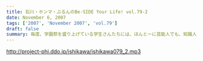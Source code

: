 ```yaml
---
title: 石川・ホンマ・ぶるんのBe-SIDE Your Life! vol.79-2
date: November 6, 2007
tags: ['2007', 'November 2007', 'vol.79']
draft: false
summary: 毎度、学園祭を盛り上げている学生さんたちには、ほんとーに芸能人でも、知識人でもないのにお呼びいただきありがとうございます。恐縮です。大分大学エージェントCクンからは、お土産もいただいたりして・・・みんなで美味しくいただきました！リスナーのあなたは、大分大学放送部のホームページもチェックしてね！！！NAMAE
---
```


http://project-phi.ddo.jp/ishikawa/ishikawa079_2.mp3